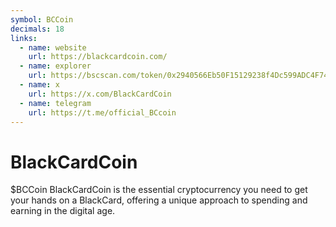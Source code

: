 ```yaml
---
symbol: BCCoin
decimals: 18
links:
  - name: website
    url: https://blackcardcoin.com/
  - name: explorer
    url: https://bscscan.com/token/0x2940566Eb50F15129238f4Dc599ADC4F742D7d8E
  - name: x
    url: https://x.com/BlackCardCoin
  - name: telegram
    url: https://t.me/official_BCcoin
---
```


# BlackCardCoin

$BCCoin BlackCardCoin is the essential cryptocurrency you need to get your hands on a BlackCard, offering a unique approach to spending and earning in the digital age.
